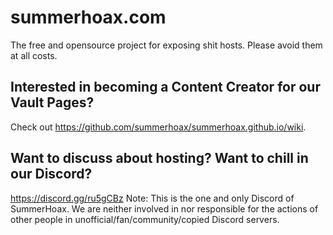 # summerhoax.com
The free and opensource project for exposing shit hosts.
Please avoid them at all costs.

## Interested in becoming a Content Creator for our Vault Pages?
Check out <https://github.com/summerhoax/summerhoax.github.io/wiki>.

## Want to discuss about hosting? Want to chill in our Discord?
<https://discord.gg/ru5gCBz>
Note: This is the one and only Discord of SummerHoax. We are neither involved in nor responsible for the actions of other people in unofficial/fan/community/copied Discord servers. 
